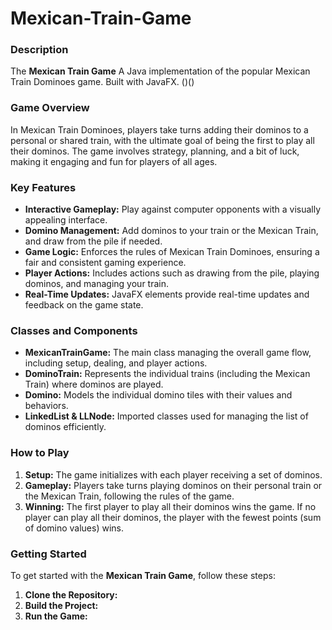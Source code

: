 # Mexican-Train-Game


### Description
The **Mexican Train Game** A Java implementation of the popular Mexican Train Dominoes game. Built with JavaFX. ()()

### Game Overview
In Mexican Train Dominoes, players take turns adding their dominos to a personal or shared train, with the ultimate goal of being the first to play all their dominos. The game involves strategy, planning, and a bit of luck, making it engaging and fun for players of all ages.

### Key Features
- **Interactive Gameplay:** Play against computer opponents with a visually appealing interface.
- **Domino Management:** Add dominos to your train or the Mexican Train, and draw from the pile if needed.
- **Game Logic:** Enforces the rules of Mexican Train Dominoes, ensuring a fair and consistent gaming experience.
- **Player Actions:** Includes actions such as drawing from the pile, playing dominos, and managing your train.
- **Real-Time Updates:** JavaFX elements provide real-time updates and feedback on the game state.

### Classes and Components
- **MexicanTrainGame:** The main class managing the overall game flow, including setup, dealing, and player actions.
- **DominoTrain:** Represents the individual trains (including the Mexican Train) where dominos are played.
- **Domino:** Models the individual domino tiles with their values and behaviors.
- **LinkedList & LLNode:** Imported classes used for managing the list of dominos efficiently.

### How to Play
1. **Setup:** The game initializes with each player receiving a set of dominos.
2. **Gameplay:** Players take turns playing dominos on their personal train or the Mexican Train, following the rules of the game.
3. **Winning:** The first player to play all their dominos wins the game. If no player can play all their dominos, the player with the fewest points (sum of domino values) wins.

### Getting Started
To get started with the **Mexican Train Game**, follow these steps:
1. **Clone the Repository:** ` `
2. **Build the Project:** ` `
3. **Run the Game:** ` `
